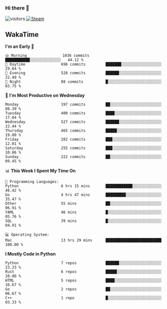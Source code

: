 ### Hi there 👋

![visitors](https://visitor-badge.glitch.me/badge?page_id=zhourunlai)
[![Steam](https://img.shields.io/badge/dynamic/json?url=https%3A%2F%2Fapi.swo.moe%2Fstats%2Fsteamgames%2F76561198285156854&query=count&color=0b1a37&label=Steam&labelColor=134375&logo=steam&suffix=+games&cacheSeconds=3600)](http://steamcommunity.com/profiles/76561198285156854)

## WakaTime
<!--START_SECTION:waka-->
**I'm an Early 🐤** 

```text
🌞 Morning                1036 commits        ███████████░░░░░░░░░░░░░░   44.12 % 
🌆 Daytime                696 commits         ███████░░░░░░░░░░░░░░░░░░   29.64 % 
🌃 Evening                528 commits         ██████░░░░░░░░░░░░░░░░░░░   22.49 % 
🌙 Night                  88 commits          █░░░░░░░░░░░░░░░░░░░░░░░░   03.75 % 
```
📅 **I'm Most Productive on Wednesday** 

```text
Monday                   197 commits         ██░░░░░░░░░░░░░░░░░░░░░░░   08.39 % 
Tuesday                  400 commits         ████░░░░░░░░░░░░░░░░░░░░░   17.04 % 
Wednesday                527 commits         ██████░░░░░░░░░░░░░░░░░░░   22.44 % 
Thursday                 465 commits         █████░░░░░░░░░░░░░░░░░░░░   19.80 % 
Friday                   282 commits         ███░░░░░░░░░░░░░░░░░░░░░░   12.01 % 
Saturday                 255 commits         ███░░░░░░░░░░░░░░░░░░░░░░   10.86 % 
Sunday                   222 commits         ██░░░░░░░░░░░░░░░░░░░░░░░   09.45 % 
```


📊 **This Week I Spent My Time On** 

```text
💬 Programming Languages: 
Python                   6 hrs 15 mins       ████████████░░░░░░░░░░░░░   46.42 % 
Go                       4 hrs 47 mins       █████████░░░░░░░░░░░░░░░░   35.47 % 
Other                    55 mins             ██░░░░░░░░░░░░░░░░░░░░░░░   06.91 % 
YAML                     46 mins             █░░░░░░░░░░░░░░░░░░░░░░░░   05.76 % 
SQL                      39 mins             █░░░░░░░░░░░░░░░░░░░░░░░░   04.91 % 

💻 Operating System: 
Mac                      13 hrs 29 mins      █████████████████████████   100.00 % 
```

**I Mostly Code in Python** 

```text
Python                   7 repos             ██████░░░░░░░░░░░░░░░░░░░   23.33 % 
Rust                     6 repos             █████░░░░░░░░░░░░░░░░░░░░   20.00 % 
HTML                     5 repos             ████░░░░░░░░░░░░░░░░░░░░░   16.67 % 
Go                       2 repos             ██░░░░░░░░░░░░░░░░░░░░░░░   06.67 % 
C++                      1 repo              █░░░░░░░░░░░░░░░░░░░░░░░░   03.33 % 
```




<!--END_SECTION:waka-->
